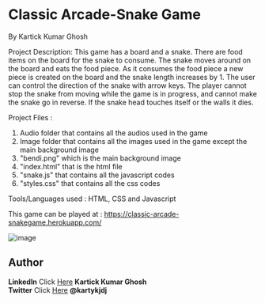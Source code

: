 # Classic Arcade-Snake Game
By Kartick Kumar Ghosh

Project Description: This game has a board and a snake. There are food items on the board for the snake to consume. The snake moves around on the board and eats the food piece. As it consumes the food piece a new piece is created on the board and the snake length increases by 1. The user can control the direction of the snake with arrow keys. The player cannot stop the snake from moving while the game is in progress, and cannot make the snake go in reverse. If the snake head touches itself or the walls it dies.

Project Files : 
1. Audio folder that contains all the audios used in the game 
2. Image folder that contains all the images used in the game except the main background image
3. "bendi.png" which is the main background image
4. "index.html" that is the html file
5. "snake.js" that contains all the javascript codes
6. "styles.css" that contains all the css codes

Tools/Languages used : HTML, CSS and Javascript

This game can be played at : https://classic-arcade-snakegame.herokuapp.com/

![image](https://github.com/lolwhocares/Snake-game2d/blob/master/Screenshot%20from%202021-04-19%2012-51-19.png)


## Author

**LinkedIn** Click [Here](https://www.linkedin.com/in/kartick-kumar-ghosh-779679190/) **Kartick Kumar Ghosh**  </br>
**Twitter** Click [Here](https://twitter.com/kartykjdj) **@kartykjdj** 
</br>
</br>
